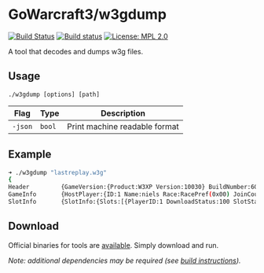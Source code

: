 GoWarcraft3/w3gdump
===========
[![Build Status](https://travis-ci.org/nielsAD/gowarcraft3.svg?branch=master)](https://travis-ci.org/nielsAD/gowarcraft3)
[![Build status](https://ci.appveyor.com/api/projects/status/a5cecrpfo0pe14ux/branch/master?svg=true)](https://ci.appveyor.com/project/nielsAD/gowarcraft3)
[![License: MPL 2.0](https://img.shields.io/badge/License-MPL%202.0-brightgreen.svg)](https://opensource.org/licenses/MPL-2.0)

A tool that decodes and dumps w3g files.

Usage
-----

`./w3gdump [options] [path]`

|   Flag   |  Type  | Description |
|----------|--------|-------------|
|`-json`   |`bool`  |Print machine readable format|

Example
-------

```bash
➜ ./w3gdump "lastreplay.w3g"
{
Header         {GameVersion:{Product:W3XP Version:10030} BuildNumber:6061 DurationMS:640650 SinglePlayer:true}
GameInfo       {HostPlayer:{ID:1 Name:niels Race:RacePref(0x00) JoinCounter:0} GameName:Local Game GameSettings:{GameSettingFlags:SpeedFast|TerrainDefault|ObsNone|TeamsTogether|TeamsFixed MapWidth:116 MapHeight:84 MapXoro:2599102717 MapPath:Maps/FrozenThrone//(2)EchoIsles.w3x HostName:niels MapSha1:[]} GameFlags:Custom|SignedMap NumSlots:24 LanguageID:0}
SlotInfo       {SlotInfo:{Slots:[{PlayerID:1 DownloadStatus:100 SlotStatus:Occupied Computer:false Team:0 Color:0 Race:Random(Selectable) ComputerType:Normal Handicap:100} {PlayerID:0 DownloadStatus:100 SlotStatus:Occupied Computer:true Team:1 Color:1 Race:Random(Selectable) ComputerType:Normal Handicap:100}] RandomSeed:40053178 SlotLayout:Melee NumPlayers:2}}
```

Download
--------

Official binaries for tools are [available](https://github.com/nielsAD/gowarcraft3/releases/latest). Simply download and run.

_Note: additional dependencies may be required (see [build instructions](/README.md#build))._
